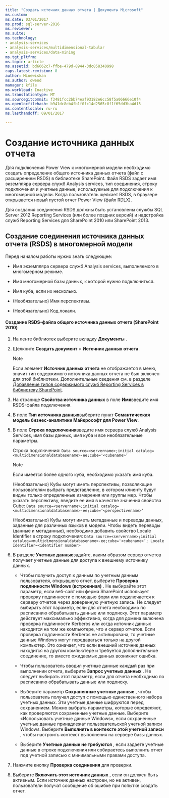 ```yaml
---
title: "Создать источник данных отчета | Документы Microsoft"
ms.custom: 
ms.date: 03/01/2017
ms.prod: sql-server-2016
ms.reviewer: 
ms.suite: 
ms.technology:
- analysis-services
- analysis-services/multidimensional-tabular
- analysis-services/data-mining
ms.tgt_pltfrm: 
ms.topic: article
ms.assetid: bd6662c7-ffbe-479d-8944-3dc858340998
caps.latest.revision: 8
author: Minewiskan
ms.author: owend
manager: kfile
ms.workload: Inactive
ms.translationtype: MT
ms.sourcegitcommit: f3481fcc2bb74eaf93182e6cc58f5a06666e10f4
ms.openlocfilehash: b941dc8eb4fb1f0fc14d2565c8f1f65dd3ba4d15
ms.contentlocale: ru-ru
ms.lasthandoff: 09/01/2017

---
```

# <a name="create-a-report-data-source"></a>Создание источника данных отчета
  Для подключения Power View к многомерной модели необходимо создать определение общего источника данных отчета (файл с расширением RSDS) в библиотеке SharePoint. Файл RSDS задает имя экземпляра сервера служб Analysis services, тип соединения, строку подключения и учетные данные, используемые для подключения к многомерной модели. Когда пользователь щелкает RSDS, в браузере открывается новый пустой отчет Power View (файл RDLX).  
  
 Для создания соединения RSDS должны быть установлены службы SQL Server 2012 Reporting Services (или более поздних версий) и надстройка служб Reporting Services для SharePoint 2010 или SharePoint 2013.  
  
## <a name="create-a-report-data-source-rsds-connection-to-a-multidimensional-model"></a>Создание соединения источника данных отчета (RSDS) в многомерной модели  
 Перед началом работы нужно знать следующее:  
  
-   Имя экземпляра сервера служб Analysis services, выполняемого в многомерном режиме.  
  
-   Имя многомерной базы данных, к которой нужно подключиться.  
  
-   Имя куба, если их несколько.  
  
-   (Необязательно) Имя перспективы.  
  
-   (Необязательно) Код локали.  
  
#### <a name="to-create-a-shared-report-data-source-rsds-file-sharepoint-2010"></a>Создание RSDS-файла общего источника данных отчета (SharePoint 2010)  
  
1.  На ленте библиотек выберите вкладку **Документы** .  
  
2.  Щелкните **Создать документ** > **Источник данных отчета**.  
  
    > [!NOTE]  
    >  Если элемент **Источник данных отчета** не отображается в меню, значит тип содержимого источника данных отчета не был включен для этой библиотеки. Дополнительные сведения см. в разделе [Добавление типов содержимого служб Reporting Services в библиотеку SharePoint](../../reporting-services/report-server-sharepoint/add-reporting-services-content-types-to-a-sharepoint-library.md).  
  
3.  На странице **Свойства источника данных** в поле **Имя**введите имя RSDS-файла подключения.  
  
4.  В поле **Тип источника данных**выберите пункт **Семантическая модель бизнес-аналитики Майкрософт для Power View**.  
  
5.  В поле **Строка подключения**введите имя сервера служб Analysis Services, имя базы данных, имя куба и все необязательные параметры.  
  
     Строка подключения: `Data source=<servername>;initial catalog=<multidimensionaldatabasename>-ee;cube='<cubename>’`  
  
    > [!NOTE]  
    >  Если имеется более одного куба, необходимо указать имя куба.  
  
     (Необязательно) Кубы могут иметь перспективы, позволяющие пользователям выбрать представление, в котором клиенту будут видны только определенные измерения или группы мер. Чтобы указать перспективу, введите ее имя в качестве значения свойства Cube: `Data source=<servername>;initial catalog=<multidimensionaldatabasename>-ee;cube='<perspectivename>’`  
  
     (Необязательно) Кубы могут иметь метаданные и переводы данных, заданные для различных языков в модели. Чтобы видеть переводы (данные и метаданные), необходимо добавить свойство Locale Identifier в строку подключения: `Data source=<servername>;initial catalog=<multidimensionaldatabasename>-ee;cube='<cubename>’; Locale Identifier=<identifier number>`  
  
6.  В разделе **Учетные данные**задайте, каким образом сервер отчетов получает учетные данные для доступа к внешнему источнику данных.  
  
    -   Чтобы получить доступ к данным по учетным данным пользователя, открывшего отчет, выберите **Проверка подлинности Windows (встроенная)** . Не выбирайте этот параметр, если веб-сайт или ферма SharePoint использует проверку подлинности с помощью форм или подключается к серверу отчетов через доверенную учетную запись. Не следует выбирать этот параметр, если для отчета необходимо по расписанию обрабатывать данные или подписку. Этот параметр действует максимально эффективно, когда для домена включена проверка подлинности Kerberos или когда источник данных находится на том же компьютере, что и сервер отчетов. Если проверка подлинности Kerberos не активирована, то учетные данные Windows могут передаваться только на другой компьютер. Это означает, что если внешний источник данных находится на другом компьютере и требуется дополнительное соединение, то вместо ожидаемых данных возникнет ошибка.  
  
    -   Чтобы пользователь вводил учетные данные каждый раз при выполнении отчета, выберите **Запрос учетных данных** . Не следует выбирать этот параметр, если для отчета необходимо по расписанию обрабатывать данные или подписку.  
  
    -   Выберите параметр **Сохраненные учетные данные** , чтобы пользователь получал доступ с помощью единственного набора учетных данных. Эти учетные данные шифруются перед сохранением. Можно выбрать параметры, которые определяют, как проверяются сохраненные учетные данные. Выберите «Использовать учетные данные Windows», если сохраненные учетные данные принадлежат пользовательской учетной записи Windows. Выберите **Выполнять в контексте этой учетной записи** , чтобы настроить контекст выполнения на сервере базы данных.  
  
    -   Выберите **Учетные данные не требуются** , если задаете учетные данные в строке подключения или собираетесь выполнить отчет под учетной записью с минимальными правами доступа.  
  
7.  Нажмите кнопку **Проверка соединения** для проверки.  
  
8.  Выберите **Включить этот источник данных** , если он должен быть активным. Если источник данных настроен, но не активен, пользователи получат сообщение об ошибке при попытке создать отчет.  
  
  

